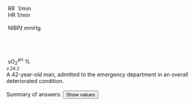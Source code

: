 <div class="w3-row">
    <div class="w3-half w3-padding">
        <div class="w3-black">
            <div class="w3-blue" style="position: absolute">
                <bdl-animate-control id="controlbuttons2" controlfmi="true" showstep="false"></bdl-animate-control>
                <!-- not optimalized -O0 --><bdl-fmi id="idfmi" mode="continuous" showcontrols="false"
                    controlid="controlbuttons2" src="modelECMORespiratoryVR_BloodGasesTransport_BloodyMaryPPG2.js"
                    fminame="modelECMORespiratoryVR_BloodGasesTransport_BloodyMaryPPG2" tolerance="0.000001"
                    starttime="0" fstepsize="0.01" fpslimit="0.2" guid="{83d444de-f6b1-4a60-a953-199d3e7b2d57}"
                    valuereferences="905975257,369103464,905975068,905975254,905974373,905975067,905975342,905972510,16777311,16777312,905975256,335544320,637537073,637538918,637538919"
                    valuelabels="venous.sO2,arterial.sO2,tissueUnit[1].sO2,venous.pH,arterial.pH,tissueUnit[1].pH,AirO2.y,AirN2,AirCO2,AirH2O,venous.pCO2,plethy,respiratoryCenter.VentilationSwitch.y,arterial.pO2,arterial.pCO2"
                    inputs="rate,16777223,1,60,t;idco2,16777311,1,100,t;idh2o,16777312,1,100,t;idshunts,16777227,1,100,t;iddeadspace,16777225,1,1000000,t;ido2,16777547,1,100,t;idventilation,16777511,1,1,t"
                    inputlabels="RR,AirCO2,AirH2O,cShuntFrac,DV,AirO2Fraction.k,respiratoryCenter.ArtificialVentilation.k"></bdl-fmi>
                <bdl-fmi id="ventilator" mode="continuous" showcontrols="false" controlid="controlbuttons2"
                    src="modelECMORespiratoryVR_BloodGasesTransport_LungVentilatorSCMV2.js"
                    fminame="modelECMORespiratoryVR_BloodGasesTransport_LungVentilatorSCMV2" tolerance="0.0001"
                    starttime="0" fstepsize="0.1" fpslimit="10" guid="{67602ceb-0a4d-46bc-8ee5-bb8b3e656885}"
                    valuereferences="637534443,637534485,16777227,16777225,16777240,16777241,16777242,335544321,369099030"
                    valuelabels="expiration.q_in.p,lungs.volume,RR,TV,ventilatorSCMV.Iratio,ventilatorSCMV.Eratio,ventilatorSCMV.pause,ventilation,filter.y"
                    inputs="rate,16777227,1,60,t;idtv,16777225,1,1000000,t;idiratio,16777240,1,1,t;idpause,16777242,1,100,t;ideratio,16777241,1,1,t"
                    inputlabels="RR,TV,ventilatorSCMV.Iratio,ventilatorSCMV.pause,ventilatorSCMV.Eratio"></bdl-fmi>
                <bdl-fmi id="hemodynamics" mode="continuous" showcontrols="false" controlid="controlbuttons2"
                    src="modelECMORespiratoryVR_BloodGasesTransport_MeursModel2011_HemodynamicsRegulatedHR.js"
                    fminame="modelECMORespiratoryVR_BloodGasesTransport_MeursModel2011_HemodynamicsRegulatedHR"
                    tolerance="0.000001" starttime="0" fstepsize="0.05" fpslimit="20"
                    guid="{87860081-905b-4adf-b51a-cdbabd18cf3e}"
                    valuereferences="905970357,905970199,905970200,33554460,637534720"
                    valuelabels="EithaPressure.pressure,arterialPressure.systolic,arterialPressure.diastolic,Ecg.ecg,currentHeartReat.y"
                    inputs="sO2,16777391,1,1,t" inputlabels="sO2.k"></bdl-fmi>
            </div>
            <div class="w3-row">
                <div class="w3-twothird">
                    &nbsp;<bdl-chartjs-time width="390" height="60" fromid="ventilator" labels="lungs volume"
                        refindex="1" refvalues="1" minichart="true" colorindex=5
                        initialdata="0,0.01;0.0023,0.0023" maxdata="150"></bdl-chartjs-time><br />
                    &nbsp;<bdl-chartjs-time width="390" height="60" fromid="hemodynamics" labels="ecg" refindex="3"
                        refvalues="1" throttle="100" colorindex="2" minichart="true"
                        initialdata="0,0.01;0,0" maxdata="300"></bdl-chartjs-time>
                    &nbsp;<bdl-chartjs-time width="390" height="150" fromid="hemodynamics" labels="pulsatile sO2"
                        refindex="0" refvalues="1" throttle="100" colorindex="4" minichart="false" convertors="0.0075,1.4" min="60" max="140"
                        initialdata="0,0.01;11370,11370" maxdata="300"></bdl-chartjs-time>
                </div>
                <div class="w3-third">
                    <div class="w3-card w3-text-aqua w3-xlarge" style="white-space:nowrap">
                        &nbsp;RR&nbsp;<b class="w3-xxlarge"><bdl-value id="v1" style="display:none" fromid="ventilator" refindex="8"
                                convertor="60,1" precision="2" value="33"></bdl-value></b>&nbsp;<span
                            class="w3-small">1/min</span>
                        <div class="w3-text-light-green w3-xlarge">
                            &nbsp;HR<b class="w3-xxlarge"><bdl-value id="v2" style="display:none" fromid="hemodynamics" refindex="4"
                                    convertor="60,1" tofixed="0"></bdl-value></b>&nbsp;<span
                                class="w3-small">1/min</span>
                        </div>
                        <br />
                        <div class="w3-text-red w3-large">
                            &nbsp;NIBP<b class="w3-xlarge"><bdl-value id="v3" style="display:none" fromid="hemodynamics" refindex="1"
                                    convertor="0.0075,1.4" tofixed="0"></bdl-value>/<bdl-value fromid="hemodynamics" id="v4" style="display:none" 
                                    refindex="2" convertor="0.0075,1.4" tofixed="0"></bdl-value></b>
                            <span class="w3-small">mmHg</span>
                        </div>
                        <br />
                        <div class="w3-text-teal w3-xlarge" id="v6" style="display:none">
                            &nbsp;Gly 46 <span class="w3-small">mmol/l</span>
                        </div><br/>
                        <div class="w3-text-orange w3-xlarge" id="v7" style="display:none">
                            &nbsp;CRP 58 <span class="w3-small">mg/l</span>
                        </div><br/>
                        <div class="w3-text-pink w3-xlarge" id="v8" style="display:none">
                            &nbsp;T 37.5 <span class="w3-small">°C</span>
                        </div>                                                
                    </div>
                </div>
            </div>
            <div class="w3-row">
                <div class="w3-twothird">
                    <div class="w3-row">
                        &nbsp;<bdl-chartjs-time width="390" height="120" fromid="idfmi" labels="sO2" refindex="1"
                            refvalues="1" throttle="1000" colorindex="4" minichart="false" min="0.8" max="1.0"
                            initialdata="0,0.01;0.98,0.98" displayxticks="false"></bdl-chartjs-time>
<!--                        &nbsp;<bdl-chartjs-time width="390" height="60" fromid="idfmi" labels="pO2,pCO2" refindex="13"
                            refvalues="2" throttle="1000" colorindex="6" minichart="true"></bdl-chartjs-time-->
                    </div>
                </div>
                <div class="w3-third">
                    <div class="" style="white-space:nowrap">
                        <div class="w3-text-yellow w3-large">
                            &nbsp;sO<sub>2</sub><sup>art</sup><b class="w3-xxlarge"><bdl-value fromid="idfmi" id="v5" style="display:none" 
                                    refindex="1" convertor="100,1" precision="4"></bdl-value></b>&nbsp;<span
                                class="w3-small">%</span><br /></div>
                                <!--                        <div class="w3-text-red w3-large">&nbsp;pO<sub>2</sub><sup>art</sup><b
                                class="w3-large"><bdl-value fromid="idfmi" refindex="13" convertor="1,133.322"
                                    precision="4" convertors="1,133.322"></bdl-value></b>&nbsp;<span
                                class="w3-small">mmHg</span><br /></div>
                        <div class="w3-text-green w3-large">&nbsp;pCO<sub>2</sub><sup>art</sup><b
                                class="w3-large"><bdl-value fromid="idfmi" refindex="14" convertor="1,133.322"
                                    precision="4" convertors="1,133.322"></bdl-value></b>&nbsp;<span
                                class="w3-small">mmHg</span></div>
-->                                
                    </div>
                </div>
            </div>
        </div>
        <div style="display:none" id="vcontrols" class="w3-card">
            <button class="w3-button w3-red"
                onclick="document.getElementById('vcontrols').style.display='none'">X</button>
            <!--bdl-remote-value remoteurl="https://patf-lab06.lf1.cuni.cz:5000/lungsim" interval="1000" id="lungsim"
                inputs="rate;muscle_pressure;blend_duration;compliance;peep;resistance;run"></bdl-remote-value-->
            <!--bdl-remote-value remoteurl="https://patf-lab06.lf1.cuni.cz:5000/cardiohelp" interval="1000" id="cardiohelp"
                inputs="p_art;p_ven;temp;dot_v"></bdl-remote-value-->
            <!--bdl-remote-value remoteurl="https://patf-lab06.lf1.cuni.cz:5000/manequin" interval="1000"
                id="manequin"></bdl-remote-value-->
            <div class="w3-row">
                <div class="w3-half">
                    <div class="w3-row">
                        <div class="w3-twothird">
                           ![body](body.png)
                            <bdl-chartjs-time id="id11" width="500" height="150" fromid="lungsim" refindex="7"
                                refvalues="1" labels="tidal volume"></bdl-chartjs-time>
                        </div>
                        <div class="w3-third w3-tiny">
                            eGolem simulator <bdl-checkbox id="run" default="true" titlemin="STOPPED"
                                titlemax="RUNNING"></bdl-checkbox><br />
                            <bdl-buttonparams title="Normal breathing"
                                ids="blend_duration,compliance,muscle_pressure,peep,resistance,rate"
                                values="4,50,11,5,35,17"></bdl-buttonparams>
                            <bdl-buttonparams title="Kussmaul "
                                ids="blend_duration,compliance,muscle_pressure,peep,resistance,rate"
                                values="4,50,51,5,19,33"></bdl-buttonparams>
                            <bdl-buttonparams title="Type 2 hypocapnic"
                                ids="blend_duration,compliance,muscle_pressure,peep,resistance,rate"
                                values="4,20,8,5,40,40"></bdl-buttonparams>
                            <bdl-range id="blend_duration" min="1" max="10" default="4" step="1"
                                title="how many breaths to change value [1]"></bdl-range><br />
                            <bdl-range id="compliance" min="0.5" max="250" default="50" step="0.5"
                                title="Compliance [ml/cmH2O]"></bdl-range><br />
                            <bdl-range id="muscle_pressure" min="0" max="100" default="11"
                                title="Muscle Pressure [cmH2O]"></bdl-range><br />
                            <bdl-range id="peep" min="4" max="8" default="5"
                                title="Initial pressure [cmH2O]"></bdl-range><br />
                            <bdl-range id="resistance" min="8" max="150" default="35"
                                title="Resistance [cmH2O/(l.s)]"></bdl-range><br />
                            <bdl-range id="rate" min="0" max="100" default="33" step="0.5"
                                title="breath rate [1/min]" initdefault="true"></bdl-range><br />
                            <bdl-range id="id5" title="Breath volume [ml]" min="100" max="2500" default="500" step="1"
                                maxlength="8" fromid="lungsim" refindex="7"></bdl-range>
                        </div>
                    </div>
                </div>
                <div class="w3-half">
                    <div class="w3-row">
                        <div class="w3-third">
                            ![cardiohelp](cardiohelp.jpg)
                        </div>
                        <div class="w3-twothird w3-tiny">
                            <div class="w3-hide">
                                <bdl-value-boolean fromid="cardiohelp" refindex="0" throttle="0"
                                    valuetrue="BUBBLE CONNECTED"
                                    valuefalse="bubble disconnected"></bdl-value-boolean><br />
                                dot_v:<bdl-value fromid="cardiohelp" refindex="1" throttle="0"></bdl-value><br />
                                <bdl-range id="dot_v" min="0" max="1600" default="100" step="1"
                                    title="dot_v [l/min]"></bdl-range><br />
                                <bdl-range id="p_art" min="0" max="160" default="100" step="1" title="p_art [mmHg]"
                                    ids2="p_art" convertors="1,133.322" fromid="idfmi" refindex="17"></bdl-range><br />
                                <bdl-value fromid="cardiohelp" refindex="3" throttle="0"></bdl-value><br />
                                <bdl-range id="p_ven" min="0" max="160" default="20" step="1" title="p_ven [mmHg]"
                                    ids2="p_art" convertors="1,133.322" fromid="idfmi" refindex="18"></bdl-range><br />
                                <bdl-value fromid="cardiohelp" refindex="4" throttle="0"></bdl-value><br />
                                rpm: <bdl-value fromid="cardiohelp" refindex="5" throttle="0"></bdl-value><br />
                                <bdl-range id="temp" min="20" max="42" default="37.5" step="0.1"
                                    title="temp [deg C]"></bdl-range><br />
                                <bdl-value fromid="cardiohelp" refindex="6" throttle="0"></bdl-value><br />
                            </div>
                            <bdl-value-boolean fromid="manequin" refindex="0" throttle="0" valuetrue="CANULA CONNECTED"
                                valuefalse="canula disconnected"></bdl-value-boolean><br />
                            <bdl-value-boolean fromid="manequin" refindex="1" throttle="0" valuetrue="ECMO CONNECTED"
                                valuefalse="ecmo disconnected"></bdl-value-boolean><br />
                            <bdl-value-boolean fromid="manequin" refindex="2" throttle="0" valuetrue="O2 CONNECTED"
                                valuefalse="O2 disconnected"></bdl-value-boolean><br />
                            <bdl-value-boolean fromid="cardiohelp" refindex="2" throttle="0" valuetrue="OXY CONNECTED"
                                valuefalse="oxy disconnected"></bdl-value-boolean><br />
                            <bdl-chartjs-time id="id12" width="200" height="150" fromid="cardiohelp" refindex="5"
                                refvalues="1" labels="RPM" maxdata="86400"></bdl-chartjs-time>
                            ## **ECMO**
                            <div class="w3-hide">
                                <bdl-range id="id7" title="ECMO setting: 0 - VV; 1 - VA" min="0" max="1" default="0"
                                    step="1" maxlength="4"></bdl-range>
                                <bdl-range id="id8" title="rotation of ECMO [rpm]" min="0" max="5000" default="0"
                                    step="50" fromid="cardiohelp" refindex="5"></bdl-range>
                                <bdl-range id="id9" title="Sweep (volume of gases going through ECMO)[ml/min]" min="0"
                                    max="8000" default="0" step="250" maxlength="8"></bdl-range>
                                <bdl-range id="id10" title="Fraction conc. of O2[0-1]" min="0.21" max="1" default="0.21"
                                    step="0.01" maxlength="8"></bdl-range>
                            </div>
                            <bdl-buttonparams title="Set basic VV-ECMO" ids="id7,id8,id9,id10"
                                values="0,3500,2500,0.8"></bdl-buttonparams>
                            <bdl-buttonparams title="Set basic VA-ECMO" ids="id7,id8,id9,id10"
                                values="1,4000,3000,0.5"></bdl-buttonparams>
                        </div>
                    </div>
                </div>
            </div> <!-- controls -->
        </div>
        <sup>v.24.2</sup>
    </div>
    <div class="w3-padding w3-half w3-xlarge">
     <div class="w3-sand">
       A 42-year-old man, admitted to the emergency department in an overall deteriorated condition. 
    </div>
    <br/>
<bdl-quizx id="q1.1" type="choice"
          question="1.1 What objective examination can be performed on a patient whose result is known immediately (within seconds to minutes)"
          answers="A. Auscultation of breathing|B. Auscultation of the heart|C. Measurement of arterial pressure|D. Blood oxygen saturation from the finger|E. Glycemia determination by glucometer from the finger|F. Blood count|G. Blood and urine biochemistry|H. ASTRUP examination of arterial or capillary blood"
          correctoptions="true|true|true|true|true|false|false|false"
          explanations="yes|yes|yes|yes|yes|no|no|no"
          buttontitle="check answer" ></bdl-quizx>
<bdl-quizx id="q1.2" type="choice2"
          question="1.2 Start or watch the simulation and what is the approximate respiratory rate. (hint: charts show values of last 15 s)"
          answers="A. 17 /min|B. 25 /min|C. 33 /min"
          correctoptions="false|false|true"
          explanations="no|no|yes"
          buttontitle="check answer" ></bdl-quizx>
<bdl-quizx id="q1.3" type="choice2"
          question="1.3 What is the approximate heart rate? (hint: charts show values of last 15 s)"
          answers="A. 51 /min|B. 71 /min|C. 121 /min"
          correctoptions="false|true|false"
          explanations="no|yes|no"
          buttontitle="check answer" ></bdl-quizx>
<bdl-quizx id="q1.3" type="choice2"
          question="1.4 What is the arterial pressure, choose the closest value (hint: estimate based on chart scale)"
          answers="A. 123/86 mmhg|B. 90/60 mmhg|C. 140/90 mmhg"
          correctoptions="false|true|false"
          explanations="no|yes|no"
          buttontitle="check answer" ></bdl-quizx>
<bdl-quizx id="q1.5" type="choice2"
          question="1.5 What is the blood oxygen saturation, choose the closest value (hint: estimate based on chart scale)"
          answers="A. 85 %|B. 91%|C. 98%"
          correctoptions="false|true|false"
          explanations="no|yes|no"
          buttontitle="check answer" ></bdl-quizx>
<bdl-quizx id="q1.6" type="choice2"
          question="1.6 Patient mentions that he takes insulin. But during infection he starts to take it non-regularly. Glycemia test returns abnormal value. Try to guess the glycemia level returned"
          answers="A. 3.1 mmol/l|B. 5.7 mmol/l|C. 46 mmol/l"
          correctoptions="false|false|true"
          explanations="no|no|yes"
          buttontitle="check answer" ></bdl-quizx>
<bdl-quiz-summary id="qs1">
  Summary of answers:
  <button class="w3-right w3-button w3-theme" onclick="document.querySelectorAll('#v1, #v2, #v3, #v4, #v5, #v6,#v7,#v8').forEach(el => el.style.display = 'inline');">Show values</button>
</bdl-quiz-summary>
<bdl-quiz-control ids="q1.1,q1.2,q1.3,q1.4,q1.5,q1.6,qs1"></bdl-quiz-control>
</div>
</div>

